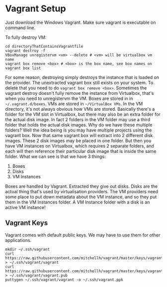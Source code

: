 Vagrant Setup
=============

Just download the Windows Vagrant. Make sure vagrant is executable on command line.

To fully destroy VM:

```
cd directoryThatContainsVagrantfile
vagrant destroy -f
VBoxManage unregistervm <vm> --delete # <vm> will be virtualbox vm name
vagrant box remove <box> # <box> is the box name, see box names on vagrant box list
```

For some reason, destroying simply destroys the instance that is loaded on the provider. The unextracted vagrant box still exists on your system. To delete that you need to do `vagrant box remove <box>`. Sometimes the vagrant destroy doesn't fully remove the instance from Virtualbox, that's when you need to unregistervm the VM. Boxes are stored in in `~/.vagrant.d/boxes`. VMs are stored in `~/VirtualBox VMs`. In the VM directory, it's not always obvious how VMs are stored. Basically there's a folder for the VM slot in Virtualbox, but there may also be an extra folder for the actual disk image. In fact 2 folders in the VM folder may use a third folder that holds the actual disk images. Why do we have these multiple folders? Well the idea being is you may have multiple projects using the vagrant box. Now that same vagrant box will extract into 2 different disk images. These 2 disk images may be placed in one folder. But then you have VM instances on Virtualbox, which requires 2 separate folders, and each will then reference their particular disk image that is inside the same folder. What we can see is that we have 3 things:

1. Boxes
2. Disks
3. VM Instances

Boxes are handled by Vagrant. Extracted they give out disks. Disks are the actual thing that's used by virtualisation providers. The VM providers need some place to put down metadata about the VM instance, and so they put them in the VM Instances folder. A VM Instance folder with a disk is an active VM instance!

Vagrant Keys
------------

Vagrant comes with default public keys. We may have to use them for other applications.

```
mkdir ~/.ssh/vagrant
curl https://raw.githubusercontent.com/mitchellh/vagrant/master/keys/vagrant > ~/.ssh/vagrant/vagrant
curl https://raw.githubusercontent.com/mitchellh/vagrant/master/keys/vagrant.pub > ~/.ssh/vagrant/vagrant.pub
puttygen ~/.ssh/vagrant/vagrant -o ~/.ssh/vagrant.ppk
```